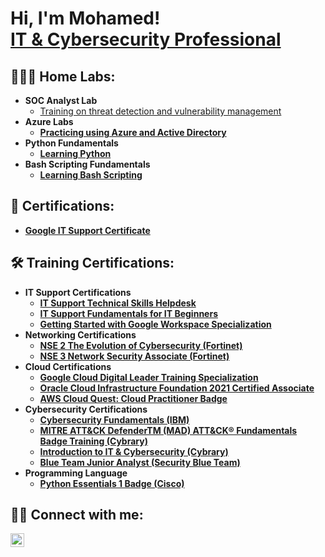 <h1>Hi, I'm Mohamed! <br/><a href="http://www.linkedin.com/in/mohamedxmohamud">IT & Cybersecurity Professional</a>

<h2>👨🏽‍💻 Home Labs:</h2>

- <b>SOC Analyst Lab</b>
  - [Training on threat detection and vulnerability management](https://github.com/A0005/SOC-Analyst-Lab) <b>
- <b>Azure Labs</b>
  - [Practicing using Azure and Active Directory](https://github.com/A0005/Azure-Labs) <b>
- <b>Python Fundamentals</b>
  - [Learning Python](https://github.com/A0005/Python-Fundamentals) <b>
- <b>Bash Scripting Fundamentals</b>
  - [Learning Bash Scripting ](https://github.com/A0005/Bash-Scripting-Fundamentals) <b>

<h2>📄 Certifications:</h2>

- [Google IT Support Certificate](https://www.coursera.org/account/accomplishments/professional-cert/9UC2KC33JACV)


<h2>🛠️ Training Certifications:</h2>

- <b>IT Support Certifications</b>
   - [IT Support Technical Skills Helpdesk](https://www.udemy.com/certificate/UC-7ee1011f-966a-4881-ba12-b2feda987c75/)
   - [IT Support Fundamentals for IT Beginners](https://www.udemy.com/certificate/UC-d0784a97-c4ba-479f-9ad4-de1b505f0a1d/)
   - [Getting Started with Google Workspace Specialization](https://www.coursera.org/account/accomplishments/specialization/R5CSRLVDE66A)
- <b>Networking Certifications</b>
   - [NSE 2 The Evolution of Cybersecurity (Fortinet)](https://training.fortinet.com/mod/customcert/verify_certificate.php?contextid=251440&code=JE7gFqQ60V&qrcode=1)
   - [NSE 3 Network Security Associate (Fortinet)](https://training.fortinet.com/mod/customcert/verify_certificate.php?contextid=251441&code=IBNeHHPBsH&qrcode=1)
- <b>Cloud Certifications</b>   
  - [Google Cloud Digital Leader Training Specialization](https://www.coursera.org/account/accomplishments/professional-cert/D894FPSKTQWQ)
  - [Oracle Cloud Infrastructure Foundation 2021 Certified Associate](https://catalog-education.oracle.com/pls/certview/sharebadge?id=1E53B73E8AC988BAF0EAD1FCC957884B99547210FF1AA853587D1D2036C9061B)
  - [AWS Cloud Quest: Cloud Practitioner Badge](https://www.credly.com/badges/e4eadf55-bbb1-49de-b8b6-dd9308a81753/linked_in_profile)
- <b>Cybersecurity Certifications</b>
  - [Cybersecurity Fundamentals (IBM)](https://www.credly.com/badges/4f3b9224-0ecb-490c-acc4-956fb664da26/linked_in_profile)
  - [MITRE ATT&CK DefenderTM (MAD) ATT&CK® Fundamentals Badge Training (Cybrary)](https://app.cybrary.it/courses/api/certificate/CC-68f94a2a-daf8-4c2f-9330-a6e0f960e10c/view)
  - [Introduction to IT & Cybersecurity (Cybrary)](https://app.cybrary.it/courses/api/certificate/CC-e348fad7-7537-41d0-bd62-ac1effa0acfe/view)
  - [Blue Team Junior Analyst (Security Blue Team)](https://www.linkedin.com/feed/update/urn:li:activity:7077012665755123712/)
- <b>Programming Language</b>
  - [Python Essentials 1 Badge (Cisco) ](https://www.credly.com/badges/2b5e4f31-61d4-4a66-b350-4800eea1a1c9/linked_in_profile)
  
<h2> 🤳🏽 Connect with me:</h2>

[<img align="left" alt="Mohamed Mohamud | LinkedIn" width="22px" src="https://cdn.jsdelivr.net/npm/simple-icons@v3/icons/linkedin.svg" />][linkedin]

[linkedin]: http://www.linkedin.com/in/mohamedxmohamud

<!--


Here are some ideas to get you started:

- 🔭 I’m currently working on ...
- 🌱 I’m currently learning ...
- 👯 I’m looking to collaborate on ...
- 🤔 I’m looking for help with ...
- 💬 Ask me about ...
- 📫 How to reach me: ...
- 😄 Pronouns: ...
- ⚡ Fun fact: ...
-->
